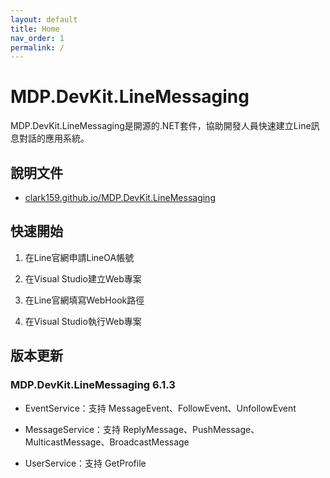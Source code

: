 ```yaml
---
layout: default
title: Home
nav_order: 1
permalink: /
---
```


# MDP.DevKit.LineMessaging

MDP.DevKit.LineMessaging是開源的.NET套件，協助開發人員快速建立Line訊息對話的應用系統。


## 說明文件

- [clark159.github.io/MDP.DevKit.LineMessaging](https://clark159.github.io/MDP.DevKit.LineMessaging/)


## 快速開始

1. 在Line官網申請LineOA帳號

2. 在Visual Studio建立Web專案

3. 在Line官網填寫WebHook路徑

4. 在Visual Studio執行Web專案


## 版本更新

### MDP.DevKit.LineMessaging 6.1.3

- EventService：支持 MessageEvent、FollowEvent、UnfollowEvent

- MessageService：支持 ReplyMessage、PushMessage、MulticastMessage、BroadcastMessage

- UserService：支持 GetProfile